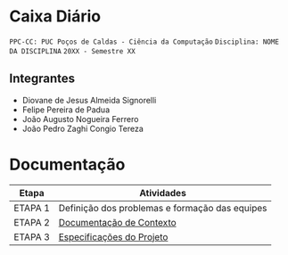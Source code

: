 #  Caixa Diário

`PPC-CC: PUC Poços de Caldas - Ciência da Computação`
`Disciplina: NOME DA DISCIPLINA`
`20XX - Semestre XX`

## Integrantes

- Diovane de Jesus Almeida Signorelli
- Felipe Pereira de Padua
- João Augusto Nogueira Ferrero
- João Pedro Zaghi Congio Tereza 

# Documentação

| Etapa   |  Atividades |
|  :----:   | ----------- |
| ETAPA 1 | Definição dos problemas e formação das equipes |
| ETAPA 2 | <a href="docs/1-Documentacao-contexto.md"> Documentação de Contexto</a>
| ETAPA 3 | <a href="Especificação.md"> Especificações do Projeto

